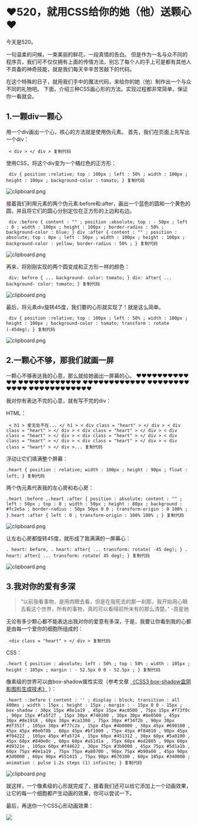# ❤520，就用CSS给你的她（他）送颗心❤ #

今天是520。

一句温柔的问候，一束美丽的鲜花，一段真情的告白。
但是作为一名与众不同的程序员，我们可不仅仅拥有上面的传情方法，别忘了每个人的手上可是都有其他人不具备的神奇技能，就是我们每天辛辛苦苦敲下的代码。

在这个特殊的日子，就用我们手中的魔法代码，来给你的她（他）制作出一个与众不同的礼物吧。
下面，介绍三种CSS画心形的方法。实现过程都非常简单，保证你一看就会。

## 1.一颗div一颗心 ##

用一个div画出一个心，核心的方法就是使用伪元素。
首先，我们在页面上先写出一个div：

` < div > </ div > 复制代码`

使用CSS，将这个div变为一个橘红色的正方形：

` div { position :relative; top : 100px ; left : 50% ; width : 100px ; height : 100px ; background-color : tomato; } 复制代码`

![clipboard.png](https://user-gold-cdn.xitu.io/2019/5/20/16ad307218e96c48?imageView2/0/w/1280/h/960/ignore-error/1)

接着我们利用元素的两个伪元素:before和:after，画出一个蓝色的圆和一个黄色的圆，并且将它们的圆心分别定位在正方形的上边和右边。

` div :before { content : "" ; position :absolute; top : - 50px ; left : 0 ; width : 100px ; height : 100px ; border-radius : 50% ; background-color : blue; } div :after { content : "" ; position : absolute; top : 0px ; left : 50px ; width : 100px ; height : 100px ; background-color : yellow; border-radius : 50% ; } 复制代码`

![clipboard.png](https://user-gold-cdn.xitu.io/2019/5/20/16ad3072192a0091?imageView2/0/w/1280/h/960/ignore-error/1)

再来，将刚刚实现的两个圆变成和正方形一样的颜色：

` div: before { ... background- color: tomato; } div: after{ ... background- color: tomato; } 复制代码`

![clipboard.png](https://user-gold-cdn.xitu.io/2019/5/20/16ad3072158ba3c8?imageView2/0/w/1280/h/960/ignore-error/1)

最后，将元素div旋转45度，我们要的心形就实现了！就是这么简单。

` div { position :relative; top : 100px ; left : 50% ; width : 100px ; height : 100px ; background-color : tomato; transform : rotate (-45deg); } 复制代码`

![clipboard.png](https://user-gold-cdn.xitu.io/2019/5/20/16ad3072182582bf?imageView2/0/w/1280/h/960/ignore-error/1)

## 2.一颗心不够，那我们就画一屏 ##

一颗心不够表达我的心意，那么就给她画出一屏幕的心。
❤❤❤❤❤❤❤❤❤❤❤❤
❤❤❤❤❤❤❤❤❤❤❤❤
❤❤❤❤❤❤❤❤❤❤❤❤
❤❤❤❤❤❤❤❤❤❤❤❤
❤❤❤❤❤❤❤❤❤❤❤❤

我对你有表达不完的心意，就有写不完的div：

HTML：

` < h1 > 爱无处不在... </ h1 > < div class = "heart" > </ div > < div class = "heart" > </ div > < div class = "heart" > </ div > < div class = "heart" > </ div > < div class = "heart" > </ div > < div class = "heart" > </ div > < div class = "heart" > </ div > < div class = "heart" > </ div >... 复制代码`

浮动让它们填满整个屏幕：

`.heart { position : relative; width : 100px ; height : 90px ; float : left; } 复制代码`

两个伪元素代表我的左心房和右心房：

`.heart :before ,.heart :after { position : absolute; content : "" ; left : 50px ; top : 0 ; width : 50px ; height : 80px ; background : #fc2e5a ; border-radius : 50px 50px 0 0 ; transform-origin : 0 100% ; }.heart :after { left : 0 ; transform-origin : 100% 100% ; } 复制代码`

![clipboard.png](https://user-gold-cdn.xitu.io/2019/5/20/16ad30723441cea7?imageView2/0/w/1280/h/960/ignore-error/1)

让左右心房都旋转45度，就形成了我满满的一屏幕心：

`. heart: before, . heart: after{ ... transform: rotate( -45 deg); } . heart: after{ ... transform: rotate( 45 deg); } 复制代码`

![clipboard.png](https://user-gold-cdn.xitu.io/2019/5/20/16ad3072178bf352?imageView2/0/w/1280/h/960/ignore-error/1)

## 3.我对你的爱有多深 ##

> 
> “以前我看事物，是用肉眼去看，但是在我死去的那一刹那，我开始用心眼去看这个世界，所有的事物，真的可以看得前所未有的那么清楚。” -周星驰

无论有多少颗心都不能表达出我对你的爱意有多深，于是，我要让你看到我的心都是由每一个爱你的细胞所组成的：

` <div class = "heart" > </ div > 复制代码`

CSS：

`.heart { position : absolute; left : 50% ; top : 50% ; width : 105px ; height : 105px ; margin : - 52.5px 0 0 - 52.5px ; } 复制代码`

像素级的世界可以由box-shadow属性实现（参考文章 [《CSS3 box-shadow盒阴影图形生成技术》]( https://link.juejin.im?target=https%3A%2F%2Fwww.zhangxinxu.com%2Fwordpress%2F2013%2F11%2Fcss-css3-box-shadow-%25E7%259B%2592%25E9%2598%25B4%25E5%25BD%25B1-%25E5%259B%25BE%25E5%25BD%25A2%25E7%2594%259F%25E6%2588%2590%25E6%258A%2580%25E6%259C%25AF%2F ) ）：

`.heart ::before { content : '' ; display : block; transition : all 400ms ; width : 15px ; height : 15px ; margin : - 15px 0 0 - 15px ; box-shadow : 30px 15px #8e1a19 , 45px 15px #ac0500 , 75px 15px #f73f0c , 90px 15px #fa5f27 , 15px 30px #740100 , 30px 30px #8e0500 , 45px 30px #8e1918 , 60px 30px #ca1300 , 75px 30px #f34f2b , 90px 30px #df351f , 105px 30px #f77c2a , 15px 45px #4b0000 , 30px 45px #690100 , 45px 45px #8e0f0b , 60px 45px #bf1000 , 75px 45px #f84010 , 90px 45px #f04222 , 105px 45px #fa5724 , 15px 60px #451312 , 30px 60px #5a0100 , 45px 60px #840e0c , 60px 60px #a51d1a , 75px 60px #ed2805 , 90px 60px #d9321e , 105px 60px #f44622 , 30px 75px #3b0000 , 45px 75px #5d1a1b , 60px 75px #8e1a19 , 75px 75px #a80700 , 90px 75px #b90a00 , 45px 90px #3d0000 , 60px 90px #551415 , 75px 90px #670100 , 60px 105px #340000 ; animation : pulse 1.2s steps (1) infinite; } 复制代码`

![clipboard.png](https://user-gold-cdn.xitu.io/2019/5/20/16ad3072cb4e0381?imageView2/0/w/1280/h/960/ignore-error/1)

就这样，一个像素级的心形就完成了，接着我们还可以给它添加上一个动画效果，让它的每一个细胞都产生动画的效果，你可以尝试一下。

最后，再送你一个CSS心形动画效果：

![](https://user-gold-cdn.xitu.io/2019/5/20/16ad3586ae8e3b75?imageslim)